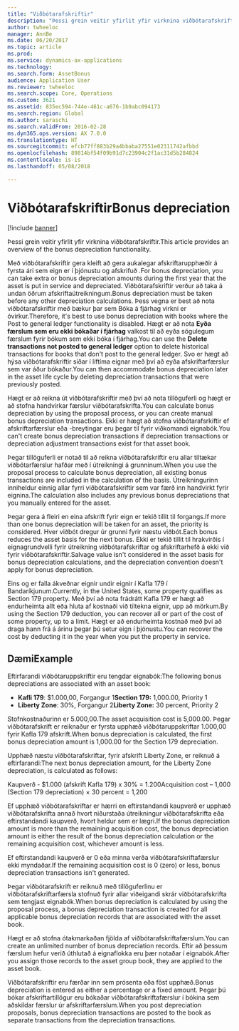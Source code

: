 ```yaml
---
title: "Viðbótarafskriftir"
description: "Þessi grein veitir yfirlit yfir virknina viðbótarafskriftir."
author: twheeloc
manager: AnnBe
ms.date: 06/20/2017
ms.topic: article
ms.prod: 
ms.service: dynamics-ax-applications
ms.technology: 
ms.search.form: AssetBonus
audience: Application User
ms.reviewer: twheeloc
ms.search.scope: Core, Operations
ms.custom: 3621
ms.assetid: 835ec594-744e-461c-a676-1b9abc094173
ms.search.region: Global
ms.author: saraschi
ms.search.validFrom: 2016-02-28
ms.dyn365.ops.version: AX 7.0.0
ms.translationtype: HT
ms.sourcegitcommit: efcb77ff883b29a4bbaba27551e02311742afbbd
ms.openlocfilehash: 89814bf54f09b91d7c23904c2f1ac31d5b284824
ms.contentlocale: is-is
ms.lasthandoff: 05/08/2018

---
```


# <a name="bonus-depreciation"></a><span data-ttu-id="b490e-103">Viðbótarafskriftir</span><span class="sxs-lookup"><span data-stu-id="b490e-103">Bonus depreciation</span></span>

[!include [banner](../includes/banner.md)]

<span data-ttu-id="b490e-104">Þessi grein veitir yfirlit yfir virknina viðbótarafskriftir.</span><span class="sxs-lookup"><span data-stu-id="b490e-104">This article provides an overview of the bonus depreciation functionality.</span></span>

<span data-ttu-id="b490e-105">Með viðbótarafskriftir gera kleift að gera aukalegar afskriftarupphæðir á fyrsta ári sem eign er í þjónustu og afskrifuð .</span><span class="sxs-lookup"><span data-stu-id="b490e-105">For bonus depreciation, you can take extra or bonus depreciation amounts during the first year that the asset is put in service and depreciated.</span></span> <span data-ttu-id="b490e-106">Viðbótarafskriftir verður að taka á undan öðrum afskriftaútreikningum.</span><span class="sxs-lookup"><span data-stu-id="b490e-106">Bonus depreciation must be taken before any other depreciation calculations.</span></span> <span data-ttu-id="b490e-107">Þess vegna er best að nota viðbótarafskriftir með bækur þar sem Bóka á fjárhag virkni er óvirkur.</span><span class="sxs-lookup"><span data-stu-id="b490e-107">Therefore, it's best to use bonus depreciation with books where the Post to general ledger functionality is disabled.</span></span> <span data-ttu-id="b490e-108">Hægt er að nota **Eyða færslum sem eru ekki bókaðar í fjárhag** valkost til að eyða sögulegum færslum fyrir bókum sem ekki bóka í fjárhag.</span><span class="sxs-lookup"><span data-stu-id="b490e-108">You can use the **Delete transactions not posted to general ledger** option to delete historical transactions for books that don't post to the general ledger.</span></span> <span data-ttu-id="b490e-109">Svo er hægt að hýsa viðbótarafskriftir síðar í líftíma eignar með því að eyða afskriftarfærslur sem var áður bókaður.</span><span class="sxs-lookup"><span data-stu-id="b490e-109">You can then accommodate bonus depreciation later in the asset life cycle by deleting depreciation transactions that were previously posted.</span></span> 

<span data-ttu-id="b490e-110">Hægt er að reikna út viðbótarafskriftir með því að nota tillöguferli og hægt er að stofna handvirkar færslur viðbótarafskrifta.</span><span class="sxs-lookup"><span data-stu-id="b490e-110">You can calculate bonus depreciation by using the proposal process, or you can create manual bonus depreciation transactions.</span></span> <span data-ttu-id="b490e-111">Ekki er hægt að stofna viðbótarafsrkiftir ef afskriftarfærslur eða -breytingar eru þegar til fyrir viðkomandi eignabók.</span><span class="sxs-lookup"><span data-stu-id="b490e-111">You can't create bonus depreciation transactions if depreciation transactions or depreciation adjustment transactions exist for that asset book.</span></span>

<span data-ttu-id="b490e-112">Þegar tillöguferli er notað til að reikna viðbótarafskriftir eru allar tiltækar viðbótarfærslur hafðar með í útreikningi á grunninum.</span><span class="sxs-lookup"><span data-stu-id="b490e-112">When you use the proposal process to calculate bonus depreciation, all existing bonus transactions are included in the calculation of the basis.</span></span> <span data-ttu-id="b490e-113">Útreikningurinn inniheldur einnig allar fyrri viðbótarafskriftir sem var færð inn handvirkt fyrir eignina.</span><span class="sxs-lookup"><span data-stu-id="b490e-113">The calculation also includes any previous bonus depreciations that you manually entered for the asset.</span></span> 

<span data-ttu-id="b490e-114">Þegar gera á fleiri en eina afskrift fyrir eign er tekið tillit til forgangs.</span><span class="sxs-lookup"><span data-stu-id="b490e-114">If more than one bonus depreciation will be taken for an asset, the priority is considered.</span></span> <span data-ttu-id="b490e-115">Hver viðbót dregur úr grunni fyrir næstu viðbót.</span><span class="sxs-lookup"><span data-stu-id="b490e-115">Each bonus reduces the asset basis for the next bonus.</span></span> <span data-ttu-id="b490e-116">Ekki er tekið tillit til hrakvirðis í eignagrundvelli fyrir útreikning viðbótarafskriftar og afskriftarhefð á ekki við fyrir viðbótarafskriftir.</span><span class="sxs-lookup"><span data-stu-id="b490e-116">Salvage value isn't considered in the asset basis for bonus depreciation calculations, and the depreciation convention doesn't apply for bonus depreciation.</span></span> 

<span data-ttu-id="b490e-117">Eins og er falla ákveðnar eignir undir eignir í Kafla 179 í Bandaríkjunum.</span><span class="sxs-lookup"><span data-stu-id="b490e-117">Currently, in the United States, some property qualifies as Section 179 property.</span></span> <span data-ttu-id="b490e-118">Með því að nota frádrátt Kafla 179 er hægt að endurheimta allt eða hluta af kostnaði við tiltekna eignir, upp að mörkum.</span><span class="sxs-lookup"><span data-stu-id="b490e-118">By using the Section 179 deduction, you can recover all or part of the cost of some property, up to a limit.</span></span> <span data-ttu-id="b490e-119">Hægt er að endurheimta kostnað með því að draga hann frá á árinu þegar þú setur eign í þjónustu.</span><span class="sxs-lookup"><span data-stu-id="b490e-119">You can recover the cost by deducting it in the year when you put the property in service.</span></span>

## <a name="example"></a><span data-ttu-id="b490e-120">Dæmi</span><span class="sxs-lookup"><span data-stu-id="b490e-120">Example</span></span>
<span data-ttu-id="b490e-121">Eftirfarandi viðbótaruppskriftir eru tengdar eignabók:</span><span class="sxs-lookup"><span data-stu-id="b490e-121">The following bonus depreciations are associated with an asset book:</span></span>

-   <span data-ttu-id="b490e-122">**Kafli 179**: $1.000,00, Forgangur 1</span><span class="sxs-lookup"><span data-stu-id="b490e-122">**Section 179:** 1,000.00, Priority 1</span></span>
-   <span data-ttu-id="b490e-123">**Liberty Zone**: 30%, Forgangur 2</span><span class="sxs-lookup"><span data-stu-id="b490e-123">**Liberty Zone:** 30 percent, Priority 2</span></span>

<span data-ttu-id="b490e-124">Stofnkostnaðurinn er 5.000,00.</span><span class="sxs-lookup"><span data-stu-id="b490e-124">The asset acquisition cost is 5,000.00.</span></span> <span data-ttu-id="b490e-125">Þegar viðbótarafskrift er reiknaður er fyrsta upphæð viðbótaruppskriftar 1.000,00 fyrir Kafla 179 afskrift.</span><span class="sxs-lookup"><span data-stu-id="b490e-125">When bonus depreciation is calculated, the first bonus depreciation amount is 1,000.00 for the Section 179 depreciation.</span></span> 

<span data-ttu-id="b490e-126">Upphæð næstu viðbótarafskriftar, fyrir afskrift Liberty Zone, er reiknuð á eftirfarandi:</span><span class="sxs-lookup"><span data-stu-id="b490e-126">The next bonus depreciation amount, for the Liberty Zone depreciation, is calculated as follows:</span></span> 

<span data-ttu-id="b490e-127">Kaupverð - $1.000 (afskrift Kafla 179) x 30% = 1.200</span><span class="sxs-lookup"><span data-stu-id="b490e-127">Acquisition cost – 1,000 (Section 179 depreciation) × 30 percent = 1,200</span></span> 

<span data-ttu-id="b490e-128">Ef upphæð viðbótarafskriftar er hærri en eftirstandandi kaupverð er upphæð viðbótarafskrifta annað hvort niðurstaða útreikningur viðbótarafskrifta eða eftirstandandi kaupverð, hvort heldur sem er lægri.</span><span class="sxs-lookup"><span data-stu-id="b490e-128">If the bonus depreciation amount is more than the remaining acquisition cost, the bonus depreciation amount is either the result of the bonus depreciation calculation or the remaining acquisition cost, whichever amount is less.</span></span> 

<span data-ttu-id="b490e-129">Ef eftirstandandi kaupverð er 0 eða minna verða viðbótarafskriftafærslur ekki myndaðar.</span><span class="sxs-lookup"><span data-stu-id="b490e-129">If the remaining acquisition cost is 0 (zero) or less, bonus depreciation transactions isn't generated.</span></span> 

<span data-ttu-id="b490e-130">Þegar viðbótarafskrift er reiknuð með tillöguferlinu er viðbótarafskriftarfærsla stofnuð fyrir allar viðeigandi skrár viðbótarafskrifta sem tengjast eignabók.</span><span class="sxs-lookup"><span data-stu-id="b490e-130">When bonus depreciation is calculated by using the proposal process, a bonus depreciation transaction is created for all applicable bonus depreciation records that are associated with the asset book.</span></span> 

<span data-ttu-id="b490e-131">Hægt er að stofna ótakmarkaðan fjölda af viðbótarafskriftafærslum.</span><span class="sxs-lookup"><span data-stu-id="b490e-131">You can create an unlimited number of bonus depreciation records.</span></span> <span data-ttu-id="b490e-132">Eftir að þessum færslum hefur verið úthlutað á eignaflokka eru þær notaðar í eignabók.</span><span class="sxs-lookup"><span data-stu-id="b490e-132">After you assign those records to the asset group book, they are applied to the asset book.</span></span> 

<span data-ttu-id="b490e-133">Viðbótarafskriftir eru færðar inn sem prósenta eða föst upphæð.</span><span class="sxs-lookup"><span data-stu-id="b490e-133">Bonus depreciation is entered as either a percentage or a fixed amount.</span></span> <span data-ttu-id="b490e-134">Þegar þú bókar afskriftartillögur eru bókaðar viðbótarafskriftafærslur í bókina sem aðskildar færslur úr afskriftarfærslum.</span><span class="sxs-lookup"><span data-stu-id="b490e-134">When you post depreciation proposals, bonus depreciation transactions are posted to the book as separate transactions from the depreciation transactions.</span></span>




